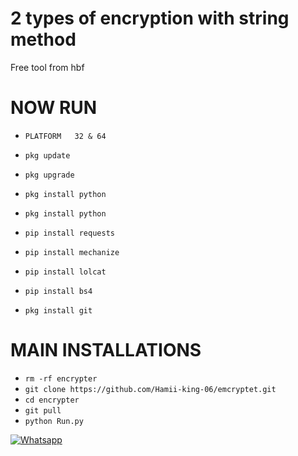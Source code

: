 # 2 types of encryption with string method
Free tool from hbf


# NOW RUN 
- `PLATFORM   32 & 64 `


- `pkg update`
- `pkg upgrade`
- `pkg install python`
- `pkg install python`
- `pip install requests`
- `pip install mechanize`
- `pip install lolcat`
- `pip install bs4`
- `pkg install git`
# MAIN INSTALLATIONS

- `rm -rf encrypter`
- `git clone https://github.com/Hamii-king-06/emcryptet.git`
- `cd encrypter`
- `git pull`
- `python Run.py`

 [![Whatsapp](https://img.shields.io/badge/Whatsapp-HAMII-deepgreen?style=flat-square&logo=whatsapp)](https://wa.me/+923155912839)
